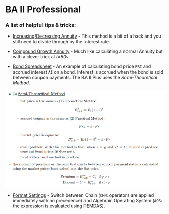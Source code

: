 # BA II Professional

### A list of helpful tips & tricks:
 
* [Increasing/Decreasing Annuity](http://www.actuarialoutpost.com/actuarial_discussion_forum/showthread.php?t=48035#3) - This method is a bit of a hack and you still need to divide through by the interest rate.

* [Compound Growth Annuity](https://www.youtube.com/watch?v=sEB-SG82lSM) - Much like calculating a normal Annuity but with a clever  trick at *t=60s*.

* [Bond Spreadsheet](https://www.youtube.com/watch?v=y9Hhad_CAHg) - An example of calculating bond price `PRI` and accrued interest `AI` on a bond. Interest is accrued when the bond is sold between coupon payments. The BA II Plus uses the *Semi-Theoretical Method*.

![semi theoretical](https://github.com/Infinite-Actuary/BA-II-Plus-Professional/blob/master/images/semi-theoretical-method.png)

* [Format Settings](https://www.youtube.com/watch?v=OWajtj8ewn0) - Switch between Chain (`CHN`: operators are applied immediately with no precedence) and Algebraic Operating System (`AOS`: the expression is evaluated using [PEMDAS](https://en.wikipedia.org/wiki/Order_of_operations)).
